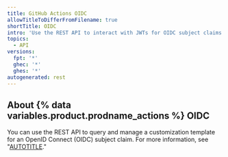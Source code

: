 ```yaml
---
title: GitHub Actions OIDC
allowTitleToDifferFromFilename: true
shortTitle: OIDC
intro: 'Use the REST API to interact with JWTs for OIDC subject claims in {% data variables.product.prodname_actions %}.'
topics:
  - API
versions:
  fpt: '*'
  ghec: '*'
  ghes: '*'
autogenerated: rest
---
```


## About {% data variables.product.prodname_actions %} OIDC

You can use the REST API to query and manage a customization template for an OpenID Connect (OIDC) subject claim. For more information, see "[AUTOTITLE](/actions/deployment/security-hardening-your-deployments/about-security-hardening-with-openid-connect)."

<!-- Content after this section is automatically generated -->
